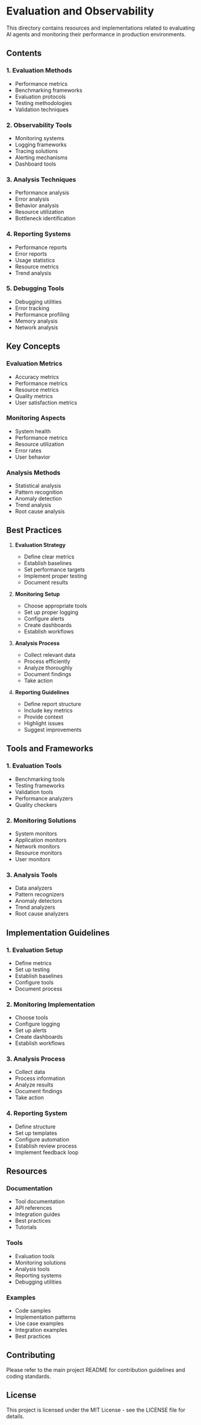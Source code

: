 # Evaluation and Observability

This directory contains resources and implementations related to evaluating AI agents and monitoring their performance in production environments.

## Contents

### 1. Evaluation Methods
- Performance metrics
- Benchmarking frameworks
- Evaluation protocols
- Testing methodologies
- Validation techniques

### 2. Observability Tools
- Monitoring systems
- Logging frameworks
- Tracing solutions
- Alerting mechanisms
- Dashboard tools

### 3. Analysis Techniques
- Performance analysis
- Error analysis
- Behavior analysis
- Resource utilization
- Bottleneck identification

### 4. Reporting Systems
- Performance reports
- Error reports
- Usage statistics
- Resource metrics
- Trend analysis

### 5. Debugging Tools
- Debugging utilities
- Error tracking
- Performance profiling
- Memory analysis
- Network analysis

## Key Concepts

### Evaluation Metrics
- Accuracy metrics
- Performance metrics
- Resource metrics
- Quality metrics
- User satisfaction metrics

### Monitoring Aspects
- System health
- Performance metrics
- Resource utilization
- Error rates
- User behavior

### Analysis Methods
- Statistical analysis
- Pattern recognition
- Anomaly detection
- Trend analysis
- Root cause analysis

## Best Practices

1. **Evaluation Strategy**
   - Define clear metrics
   - Establish baselines
   - Set performance targets
   - Implement proper testing
   - Document results

2. **Monitoring Setup**
   - Choose appropriate tools
   - Set up proper logging
   - Configure alerts
   - Create dashboards
   - Establish workflows

3. **Analysis Process**
   - Collect relevant data
   - Process efficiently
   - Analyze thoroughly
   - Document findings
   - Take action

4. **Reporting Guidelines**
   - Define report structure
   - Include key metrics
   - Provide context
   - Highlight issues
   - Suggest improvements

## Tools and Frameworks

### 1. Evaluation Tools
- Benchmarking tools
- Testing frameworks
- Validation tools
- Performance analyzers
- Quality checkers

### 2. Monitoring Solutions
- System monitors
- Application monitors
- Network monitors
- Resource monitors
- User monitors

### 3. Analysis Tools
- Data analyzers
- Pattern recognizers
- Anomaly detectors
- Trend analyzers
- Root cause analyzers

## Implementation Guidelines

### 1. Evaluation Setup
- Define metrics
- Set up testing
- Establish baselines
- Configure tools
- Document process

### 2. Monitoring Implementation
- Choose tools
- Configure logging
- Set up alerts
- Create dashboards
- Establish workflows

### 3. Analysis Process
- Collect data
- Process information
- Analyze results
- Document findings
- Take action

### 4. Reporting System
- Define structure
- Set up templates
- Configure automation
- Establish review process
- Implement feedback loop

## Resources

### Documentation
- Tool documentation
- API references
- Integration guides
- Best practices
- Tutorials

### Tools
- Evaluation tools
- Monitoring solutions
- Analysis tools
- Reporting systems
- Debugging utilities

### Examples
- Code samples
- Implementation patterns
- Use case examples
- Integration examples
- Best practices

## Contributing

Please refer to the main project README for contribution guidelines and coding standards.

## License

This project is licensed under the MIT License - see the LICENSE file for details. 